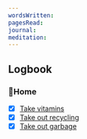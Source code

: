 ```yaml
---
wordsWritten: 
pagesRead: 
journal: 
meditation:
---
```



## Logbook

### 🏡Home
- [x] [Take vitamins](things:///show?id=DYrRYqQJ2b8kvFavnFyRWe)
- [x] [Take out recycling](things:///show?id=49roRxGq9xE5MZDfaVuiTj)
- [x] [Take out garbage](things:///show?id=YV46BouUnySGo5RPVff8pD)